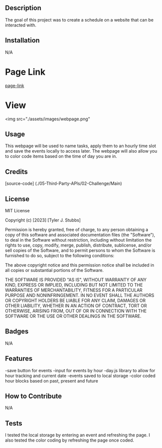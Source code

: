 ## Description

The goal of this project was to create a schedule on a website that can be interacted with.

## Installation

N/A

# Page Link
[page-link](https://zxncho.github.io/05.02-challenge/)

# View
<img src="./assets/images/webpage.png"

## Usage

This webpage will be used to name tasks, apply them to an hourly time slot and save the events locally to access later. 
The webpage will also allow you to color code items based on the time of day you are in.


## Credits

[source-code] (./05-Third-Party-APIs/02-Challenge/Main)


## License

MIT License

Copyright (c) [2023] [Tyler J. Stubbs]

Permission is hereby granted, free of charge, to any person obtaining a copy
of this software and associated documentation files (the "Software"), to deal
in the Software without restriction, including without limitation the rights
to use, copy, modify, merge, publish, distribute, sublicense, and/or sell
copies of the Software, and to permit persons to whom the Software is
furnished to do so, subject to the following conditions:

The above copyright notice and this permission notice shall be included in all
copies or substantial portions of the Software.

THE SOFTWARE IS PROVIDED "AS IS", WITHOUT WARRANTY OF ANY KIND, EXPRESS OR
IMPLIED, INCLUDING BUT NOT LIMITED TO THE WARRANTIES OF MERCHANTABILITY,
FITNESS FOR A PARTICULAR PURPOSE AND NONINFRINGEMENT. IN NO EVENT SHALL THE
AUTHORS OR COPYRIGHT HOLDERS BE LIABLE FOR ANY CLAIM, DAMAGES OR OTHER
LIABILITY, WHETHER IN AN ACTION OF CONTRACT, TORT OR OTHERWISE, ARISING FROM,
OUT OF OR IN CONNECTION WITH THE SOFTWARE OR THE USE OR OTHER DEALINGS IN THE
SOFTWARE.

## Badges

N/A

## Features

-save button for events
-input for events by hour
-day.js library to allow for hour tracking and current date
-events saved to local storage
-color coded hour blocks based on past, present and future

## How to Contribute

N/A

## Tests

I tested the local storage by entering an event and refreshing the page.
I also tested the color coding by refreshing the page once coded.
